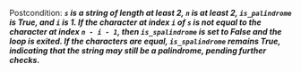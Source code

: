 Postcondition: ***`s` is a string of length at least 2, `n` is at least 2, `is_palindrome` is True, and `i` is 1. If the character at index `i` of `s` is not equal to the character at index `n - i - 1`, then `is_spalindrome` is set to False and the loop is exited. If the characters are equal, `is_spalindrome` remains True, indicating that the string may still be a palindrome, pending further checks.***